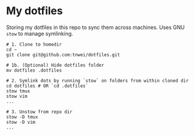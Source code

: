 # My dotfiles

Storing my dotfiles in this repo to sync them across machines. Uses GNU `stow` to manage symlinking. 

```
# 1. Clone to homedir
cd ~
git clone git@github.com:tnwei/dotfiles.git

# 1b. (Optional) Hide dotfiles folder
mv dotfiles .dotfiles

# 2. Symlink dots by running `stow` on folders from within cloned dir 
cd dotfiles # OR `cd .dotfiles`
stow tmux
stow vim
...

# 3. Unstow from repo dir 
stow -D tmux
stow -D vim
...
```


